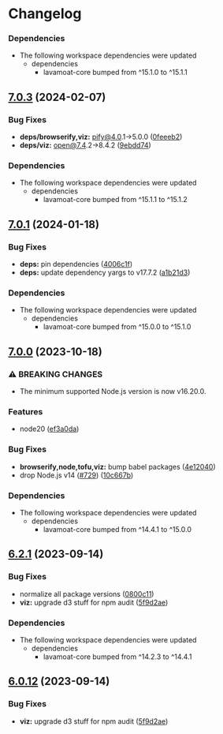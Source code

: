 # Changelog

### Dependencies

* The following workspace dependencies were updated
  * dependencies
    * lavamoat-core bumped from ^15.1.0 to ^15.1.1

## [7.0.3](https://github.com/LavaMoat/LavaMoat/compare/lavamoat-viz-v7.0.2...lavamoat-viz-v7.0.3) (2024-02-07)


### Bug Fixes

* **deps/browserify,viz:** pify@4.0.1-&gt;5.0.0 ([0feeeb2](https://github.com/LavaMoat/LavaMoat/commit/0feeeb2725e9fbba9bebb54e50c2a9d135870c60))
* **deps/viz:** open@7.4.2-&gt;8.4.2 ([9ebdd74](https://github.com/LavaMoat/LavaMoat/commit/9ebdd744d05e8a6826fe947a7f39d2a296484f1e))


### Dependencies

* The following workspace dependencies were updated
  * dependencies
    * lavamoat-core bumped from ^15.1.1 to ^15.1.2

## [7.0.1](https://github.com/LavaMoat/LavaMoat/compare/lavamoat-viz-v7.0.0...lavamoat-viz-v7.0.1) (2024-01-18)


### Bug Fixes

* **deps:** pin dependencies ([4006c1f](https://github.com/LavaMoat/LavaMoat/commit/4006c1f386c3024e8a8092ded9b98ede20de084e))
* **deps:** update dependency yargs to v17.7.2 ([a1b21d3](https://github.com/LavaMoat/LavaMoat/commit/a1b21d3db1904d05cd9e82bc62eb56dfafb76be2))


### Dependencies

* The following workspace dependencies were updated
  * dependencies
    * lavamoat-core bumped from ^15.0.0 to ^15.1.0

## [7.0.0](https://github.com/LavaMoat/LavaMoat/compare/lavamoat-viz-v6.2.1...lavamoat-viz-v7.0.0) (2023-10-18)


### ⚠ BREAKING CHANGES

* The minimum supported Node.js version is now v16.20.0.

### Features

* node20 ([ef3a0da](https://github.com/LavaMoat/LavaMoat/commit/ef3a0da9960d7f5734e3d4180ebafdae2432a260))


### Bug Fixes

* **browserify,node,tofu,viz:** bump babel packages ([4e12040](https://github.com/LavaMoat/LavaMoat/commit/4e12040945897983456dce9b83a174e116c99f66))
* drop Node.js v14 ([#729](https://github.com/LavaMoat/LavaMoat/issues/729)) ([10c667b](https://github.com/LavaMoat/LavaMoat/commit/10c667bd88eaabf60a8fd8e4493cc7676848b201))


### Dependencies

* The following workspace dependencies were updated
  * dependencies
    * lavamoat-core bumped from ^14.4.1 to ^15.0.0

## [6.2.1](https://github.com/LavaMoat/LavaMoat/compare/lavamoat-viz-v6.2.0...lavamoat-viz-v6.2.1) (2023-09-14)


### Bug Fixes

* normalize all package versions ([0800c11](https://github.com/LavaMoat/LavaMoat/commit/0800c113c3504af312d904c48eb9a6844b10d6b1))
* **viz:** upgrade d3 stuff for npm audit ([5f9d2ae](https://github.com/LavaMoat/LavaMoat/commit/5f9d2ae0916aa3b6dc2379f2c07ca14d366fd4e5))


### Dependencies

* The following workspace dependencies were updated
  * dependencies
    * lavamoat-core bumped from ^14.2.3 to ^14.4.1

## [6.0.12](https://github.com/LavaMoat/LavaMoat/compare/lavamoat-viz-v6.0.11...lavamoat-viz-v6.0.12) (2023-09-14)


### Bug Fixes

* **viz:** upgrade d3 stuff for npm audit ([5f9d2ae](https://github.com/LavaMoat/LavaMoat/commit/5f9d2ae0916aa3b6dc2379f2c07ca14d366fd4e5))
